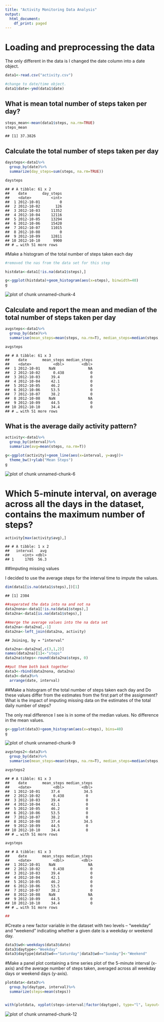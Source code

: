 ```yaml
---
title: "Activity Monitoring Data Analysis"
output:
  html_document:
    df_print: paged
---
```




# Loading and preprocessing the data

The only different in the data is I changed the date column into a date object.

```r
data1<-read.csv("activity.csv")

#change to date/time object.
data1$date<-ymd(data1$date)
```

## What is mean total number of steps taken per day?


```r
steps_mean<-mean(data1$steps, na.rm=TRUE)
steps_mean
```

```
## [1] 37.3826
```


## Calculate the total number of steps taken per day


```r
daysteps<-data1%>%
  group_by(date)%>%
  summarize(day_steps=sum(steps, na.rm=TRUE))

daysteps
```

```
## # A tibble: 61 x 2
##    date       day_steps
##    <date>         <int>
##  1 2012-10-01         0
##  2 2012-10-02       126
##  3 2012-10-03     11352
##  4 2012-10-04     12116
##  5 2012-10-05     13294
##  6 2012-10-06     15420
##  7 2012-10-07     11015
##  8 2012-10-08         0
##  9 2012-10-09     12811
## 10 2012-10-10      9900
## # … with 51 more rows
```


#Make a histogram of the total number of steps taken each day


```r
#removed the nas from the data set for this step

histdata<-data1[!is.na(data1$steps),]

g<-ggplot(histdata)+geom_histogram(aes(x=steps), binwidth=40)
g
```

![plot of chunk unnamed-chunk-4](figure/unnamed-chunk-4-1.png)

## Calculate and report the mean and median of the total number of steps taken per day


```r
avgsteps<-data1%>%
  group_by(date)%>%
  summarise(mean_steps=mean(steps, na.rm=T), median_steps=median(steps, na.rm=T))

avgsteps
```

```
## # A tibble: 61 x 3
##    date       mean_steps median_steps
##    <date>          <dbl>        <dbl>
##  1 2012-10-01    NaN               NA
##  2 2012-10-02      0.438            0
##  3 2012-10-03     39.4              0
##  4 2012-10-04     42.1              0
##  5 2012-10-05     46.2              0
##  6 2012-10-06     53.5              0
##  7 2012-10-07     38.2              0
##  8 2012-10-08    NaN               NA
##  9 2012-10-09     44.5              0
## 10 2012-10-10     34.4              0
## # … with 51 more rows
```

## What is the average daily activity pattern?


```r
activity<-data1%>%
  group_by(interval)%>%
  summarize(avg=mean(steps, na.rm=T))

g<-ggplot(activity)+geom_line(aes(x=interval, y=avg))+
  theme_bw()+ylab("Mean Steps")
g
```

![plot of chunk unnamed-chunk-6](figure/unnamed-chunk-6-1.png)
# Which 5-minute interval, on average across all the days in the dataset, contains the maximum number of steps?


```r
activity[max(activity$avg),]
```

```
## # A tibble: 1 x 2
##   interval   avg
##      <int> <dbl>
## 1     1705  56.3
```
         
##Imputing missing values

I decided to use the average steps for the interval time to impute the values.


```r
dim(data1[is.na(data1$steps),])[1]
```

```
## [1] 2304
```

```r
##seperated the data into na and not na
data2nona<-data1[!is.na(data1$steps),]
data2na<-data1[is.na(data1$steps),]

##merge the average values into the na data set
data2na<-data2na[,-1]
data2na<-left_join(data2na, activity)
```

```
## Joining, by = "interval"
```

```r
data2na<-data2na[,c(3,1,2)]
names(data2na)[1]<-"steps"
data2na$steps<-round(data2na$steps, 0)

##put them both back together
data3<-rbind(data2nona, data2na)
data3<-data3%>%
  arrange(date, interval)
```

##Make a histogram of the total number of steps taken each day and  Do these values differ from the estimates from the first part of the assignment? What is the impact of imputing missing data on the estimates of the total daily number of steps?

The only real difference I see is in some of the median values. No difference in the mean values.


```r
g<-ggplot(data3)+geom_histogram(aes(x=steps), bins=40)
g
```

![plot of chunk unnamed-chunk-9](figure/unnamed-chunk-9-1.png)


```r
avgsteps2<-data3%>%
  group_by(date)%>%
  summarise(mean_steps=mean(steps, na.rm=T), median_steps=median(steps, na.rm=T))

avgsteps2
```

```
## # A tibble: 61 x 3
##    date       mean_steps median_steps
##    <date>          <dbl>        <dbl>
##  1 2012-10-01     37.4           34.5
##  2 2012-10-02      0.438          0  
##  3 2012-10-03     39.4            0  
##  4 2012-10-04     42.1            0  
##  5 2012-10-05     46.2            0  
##  6 2012-10-06     53.5            0  
##  7 2012-10-07     38.2            0  
##  8 2012-10-08     37.4           34.5
##  9 2012-10-09     44.5            0  
## 10 2012-10-10     34.4            0  
## # … with 51 more rows
```

```r
avgsteps
```

```
## # A tibble: 61 x 3
##    date       mean_steps median_steps
##    <date>          <dbl>        <dbl>
##  1 2012-10-01    NaN               NA
##  2 2012-10-02      0.438            0
##  3 2012-10-03     39.4              0
##  4 2012-10-04     42.1              0
##  5 2012-10-05     46.2              0
##  6 2012-10-06     53.5              0
##  7 2012-10-07     38.2              0
##  8 2012-10-08    NaN               NA
##  9 2012-10-09     44.5              0
## 10 2012-10-10     34.4              0
## # … with 51 more rows
```

```r
##
```



#Create a new factor variable in the dataset with two levels – “weekday” and “weekend” indicating whether a given date is a weekday or weekend day.


```r
data3$wd<-weekdays(data3$date)
data3$daytype<-"Weekday"
data3$daytype[data3$wd=="Saturday"|data3$wd=="Sunday"]<-"Weekend"
```


#Make a panel plot containing a time series plot of the 5-minute interval (x-axis) and the average number of steps taken, averaged across all weekday days or weekend days (y-axis). 


```r
plotdata<-data3%>%
  group_by(daytype, interval)%>%
  summarize(steps=mean(steps))


with(plotdata, xyplot(steps~interval|factor(daytype), type="l", layout=c(1,2)))
```

![plot of chunk unnamed-chunk-12](figure/unnamed-chunk-12-1.png)
